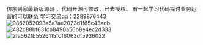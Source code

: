 仿东到家最新版源码 ，代码开源可修改，已去授权。
有一起学习代码探讨业务运营的可以联系
学习交流qq：2289876443![9862052093a5a7ae2023d1f65c43adb](https://github.com/ubugA/-212/assets/145946698/908230c9-37ce-415e-ab0f-25c1b2a14250)
![482c88bf631cb8490a56b8e4ec2d333](https://github.com/ubugA/-212/assets/145946698/9f817021-fb2c-42b3-b48b-1b1ddc7e0903)
![2fa562fb5526115f0f6063df5936032](https://github.com/ubugA/-212/assets/145946698/fe86fc3b-6662-4932-adfc-8088582b46b7)
